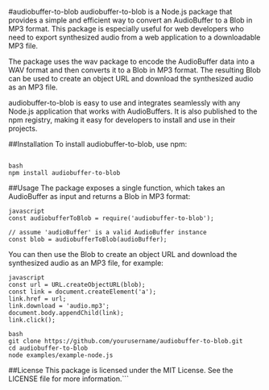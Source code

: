 #audiobuffer-to-blob
audiobuffer-to-blob is a Node.js package that provides a simple and efficient way to convert an AudioBuffer to a Blob in MP3 format. This package is especially useful for web developers who need to export synthesized audio from a web application to a downloadable MP3 file.

The package uses the wav package to encode the AudioBuffer data into a WAV format and then converts it to a Blob in MP3 format. The resulting Blob can be used to create an object URL and download the synthesized audio as an MP3 file.

audiobuffer-to-blob is easy to use and integrates seamlessly with any Node.js application that works with AudioBuffers. It is also published to the npm registry, making it easy for developers to install and use in their projects.

##Installation
To install audiobuffer-to-blob, use npm:

```

bash
npm install audiobuffer-to-blob
```

##Usage
The package exposes a single function, which takes an AudioBuffer as input and returns a Blob in MP3 format:

```
javascript
const audiobufferToBlob = require('audiobuffer-to-blob');

// assume 'audioBuffer' is a valid AudioBuffer instance
const blob = audiobufferToBlob(audioBuffer);
```

You can then use the Blob to create an object URL and download the synthesized audio as an MP3 file, for example:

```
javascript
const url = URL.createObjectURL(blob);
const link = document.createElement('a');
link.href = url;
link.download = 'audio.mp3';
document.body.appendChild(link);
link.click();
```

```
bash
git clone https://github.com/yourusername/audiobuffer-to-blob.git
cd audiobuffer-to-blob
node examples/example-node.js
```

##License
This package is licensed under the MIT License. See the LICENSE file for more information.```
